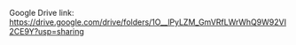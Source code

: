 Google Drive link:
https://drive.google.com/drive/folders/1O__lPyLZM_GmVRfLWrWhQ9W92VI2CE9Y?usp=sharing